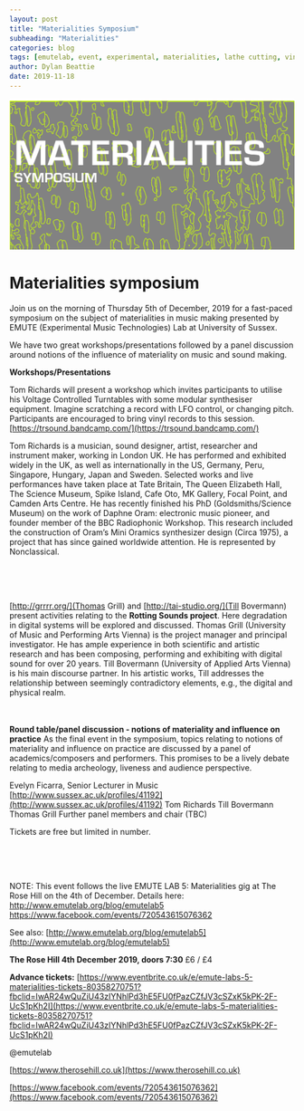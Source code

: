 ```yaml
---
layout: post
title: "Materialities Symposium"
subheading: "Materialities"
categories: blog
tags: [emutelab, event, experimental, materialities, lathe cutting, vinyl]
author: Dylan Beattie
date: 2019-11-18
---
```



![emutemat](/img/emutemat.jpg)



<h1>Materialities symposium</h1>


Join us on the morning of Thursday 5th of December, 2019 for a fast-paced symposium on the subject of materialities in music making presented by EMUTE (Experimental Music Technologies) Lab at University of Sussex.


We have two great workshops/presentations followed by a panel discussion around notions of the influence of materiality on music and sound making.


<b>Workshops/Presentations</b>

Tom Richards will present a workshop which invites participants to utilise his Voltage Controlled Turntables with some modular synthesiser equipment. Imagine scratching a record with LFO control, or changing pitch. 
Participants are encouraged to bring vinyl records to this session. 
[https://trsound.bandcamp.com/](https://trsound.bandcamp.com/)

Tom Richards is a musician, sound designer, artist, researcher and instrument maker, working in London UK. He has performed and exhibited widely in the UK, as well as internationally in the US, Germany, Peru, Singapore, Hungary, Japan and Sweden. Selected works and live performances have taken place at Tate Britain, The Queen Elizabeth Hall, The Science Museum, Spike Island, Cafe Oto, MK Gallery, Focal Point, and Camden Arts Centre. He has recently finished his PhD (Goldsmiths/Science Museum) on the work of Daphne Oram: electronic music pioneer, and founder member of the BBC Radiophonic Workshop. This research included the construction of Oram’s Mini Oramics synthesizer design (Circa 1975), a project that has since gained worldwide attention. He is represented by Nonclassical.

<br>
<br>
<br>


[http://grrrr.org/](Thomas Grill) and [http://tai-studio.org/](Till Bovermann) present activities relating to the <b>Rotting Sounds project</b>. Here degradation in digital systems will be explored and discussed. 
Thomas Grill (University of Music and Performing Arts Vienna) is the project manager and principal investigator. He has ample experience in both scientific and artistic research and has been composing, performing and exhibiting with digital sound for over 20 years.
Till Bovermann (University of Applied Arts Vienna) is his main discourse partner. In his artistic works, Till addresses the relationship between seemingly contradictory elements, e.g., the digital and physical realm.
<br>
<br>
<br>

<b>Round table/panel discussion - notions of materiality and influence on practice</b>
As the final event in the symposium, topics relating to notions of materiality and influence on practice are discussed by a panel of academics/composers and performers. This promises to be a lively debate relating to media archeology, liveness and audience perspective.

Evelyn Ficarra, Senior Lecturer in Music  [http://www.sussex.ac.uk/profiles/41192](http://www.sussex.ac.uk/profiles/41192)
Tom Richards
Till Bovermann
Thomas Grill
Further panel members and chair (TBC)


Tickets are free but limited in number.

<br>
<br>
<br>

NOTE:
This event follows the live EMUTE LAB 5: Materialities gig at The Rose Hill on the 4th of December. Details here: 
http://www.emutelab.org/blog/emutelab5
https://www.facebook.com/events/720543615076362



See also:
[http://www.emutelab.org/blog/emutelab5](http://www.emutelab.org/blog/emutelab5)

<b>The Rose Hill 4th December 2019, doors 7:30</b>
£6 / £4

<b>Advance tickets:</b> [https://www.eventbrite.co.uk/e/emute-labs-5-materialities-tickets-80358270751?fbclid=IwAR24wQuZiU43zIYNhlPd3hE5FU0fPazCZfJV3cSZxK5kPK-2F-UcS1pKh2I](https://www.eventbrite.co.uk/e/emute-labs-5-materialities-tickets-80358270751?fbclid=IwAR24wQuZiU43zIYNhlPd3hE5FU0fPazCZfJV3cSZxK5kPK-2F-UcS1pKh2I)

@emutelab



[https://www.therosehill.co.uk](https://www.therosehill.co.uk)

[https://www.facebook.com/events/720543615076362](https://www.facebook.com/events/720543615076362)